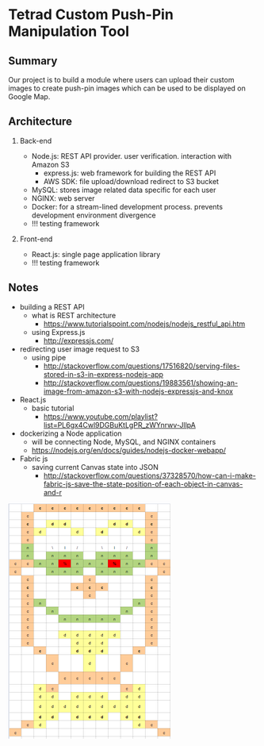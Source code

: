 # Tetrad Custom Push-Pin Manipulation Tool

## Summary
Our project is to build a module where users can upload their custom images to create push-pin images which can be used to be displayed on Google Map. 

## Architecture
1. Back-end
    * Node.js: REST API provider. user verification. interaction with Amazon S3
        * express.js: web framework for building the REST API
        * AWS SDK: file upload/download redirect to S3 bucket
    * MySQL: stores image related data specific for each user
    * NGINX: web server
    * Docker: for a stream-lined development process. prevents development environment divergence
    * !!! testing framework

2. Front-end
    * React.js: single page application library
    * !!! testing framework


## Notes
* building a REST API
    * what is REST architecture
        * https://www.tutorialspoint.com/nodejs/nodejs_restful_api.htm
    * using Express.js
        * http://expressjs.com/
* redirecting user image request to S3
    * using pipe
        * http://stackoverflow.com/questions/17516820/serving-files-stored-in-s3-in-express-nodejs-app
        * http://stackoverflow.com/questions/19883561/showing-an-image-from-amazon-s3-with-nodejs-expressjs-and-knox
* React.js
    * basic tutorial
        * https://www.youtube.com/playlist?list=PL6gx4Cwl9DGBuKtLgPR_zWYnrwv-JllpA
* dockerizing a Node application
    * will be connecting Node, MySQL, and NGINX containers
    * https://nodejs.org/en/docs/guides/nodejs-docker-webapp/
* Fabric js
    * saving current Canvas state into JSON
        * http://stackoverflow.com/questions/37328570/how-can-i-make-fabric-js-save-the-state-position-of-each-object-in-canvas-and-r



![alt text](./doc/carl.png "This is Carl")


